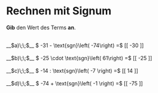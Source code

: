 <!--
version:  0.0.1

language: de

@style
main > *:not(:last-child) {
  margin-bottom: 3rem;
}

input {
    text-align: center;
}

.flex-container {
    display: flex;
    flex-wrap: wrap;
    align-items: stretch;
    gap: 20px;
}

.flex-child {
    flex: 1;
    min-width: 350px;
    margin-right: 20px;
}

@media (max-width: 400px) {
    .flex-child {
        flex: 100%;
        margin-right: 0;
    }
}
@end

formula: \carry   \textcolor{red}{\scriptsize #1}
formula: \digit   \rlap{\carry{#1}}\phantom{#2}#2
formula: \permil  \text{‰}

import: https://raw.githubusercontent.com/LiaTemplates/Tikz-Jax/main/README.md

script: https://cdn.jsdelivr.net/gh/LiaTemplates/Tikz-Jax@main/dist/index.js


tags: Signum, Negative Zahlen, sehr leicht, sehr niedrig, Angeben

comment: Rechne mit der Signumsfunktion von ganzen Zahlen im Kopf.

author: Martin Lommatzsch

-->




# Rechnen mit Signum

**Gib** den Wert des Terms **an**.

<section class="flex-container">

<div class="flex-child">
<br>
__$a)\;\;$__ $ -31 - \text{sgn}\left( -74\right) =$ [[  -30  ]]
<br>
</div> 
<div class="flex-child">
<br>
__$b)\;\;$__ $ -25 \cdot \text{sgn}\left( 61\right) =$ [[  -25  ]]
<br>
</div> 
<div class="flex-child">
<br>
__$c)\;\;$__ $ -14 : \text{sgn}\left( -7 \right) =$ [[  14  ]]
<br>
</div> 
<div class="flex-child">
<br>
__$d)\;\;$__ $ -74 + \text{sgn}\left( -1 \right) =$ [[  -75  ]]
<br>
</div> 
</section>
<br>
<br>
<br>
<br>

